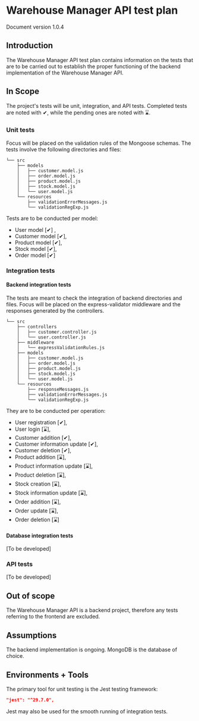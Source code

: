 # Warehouse Manager API test plan

Document version 1.0.4

## Introduction

The Warehouse Manager API test plan contains information on the tests that are to be carried out to establish the proper functioning of the backend implementation of the Warehouse Manager API.

## In Scope

The project's tests will be unit, integration, and API tests. Completed tests are noted with ✔, while the pending ones are noted with ⌛.

### Unit tests

Focus will be placed on the validation rules of the Mongoose schemas. The tests involve the following directories and files:

```text
└── src
    ├── models
    │   ├── customer.model.js
    │   ├── order.model.js
    │   ├── product.model.js
    │   ├── stock.model.js
    │   └── user.model.js
    └── resources
        ├── validationErrorMessages.js
        └── validationRegExp.js
```

Tests are to be conducted per model:

- User model [✔] ,
- Customer model [✔],
- Product model [✔],
- Stock model [✔],
- Order model [✔]

### Integration tests

#### Backend integration tests

The tests are meant to check the integration of backend directories and files. Focus will be placed on the express-validator middleware and the responses generated by the controllers.

```text
└── src
    ├── controllers
    │   ├── customer.controller.js
    │   └── user.controller.js
    ├── middleware
    │   └── expressValidationRules.js
    ├── models
    │   ├── customer.model.js
    │   ├── order.model.js
    │   ├── product.model.js
    │   ├── stock.model.js
    │   └── user.model.js
    └── resources
        ├── responseMessages.js
        ├── validationErrorMessages.js
        └── validationRegExp.js
```

They are to be conducted per operation:

- User registration [✔],
- User login [⌛],
- Customer addition [✔],
- Customer information update [✔],
- Customer deletion [✔],
- Product addition [⌛],
- Product information update [⌛],
- Product deletion [⌛],
- Stock creation [⌛],
- Stock information update [⌛],
- Order addition [⌛],
- Order update [⌛],
- Order deletion [⌛]

#### Database integration tests

[To be developed]

### API tests

[To be developed]

## Out of scope

The Warehouse Manager API is a backend project, therefore any tests referring to the frontend are excluded.

## Assumptions

The backend implementation is ongoing. MongoDB is the database of choice.

## Environments + Tools

The primary tool for unit testing is the Jest testing framework:

```json
"jest": "^29.7.0",
```

Jest may also be used for the smooth running of integration tests.
